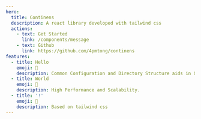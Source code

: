 ```yaml
---
hero:
  title: Continens
  description: A react library developed with tailwind css
  actions:
    - text: Get Started
      link: /components/message
    - text: Github
      link: https://github.com/4pmtong/continens
features:
  - title: Hello
    emoji: 🎨
    description: Common Configuration and Directory Structure aids in Quick Prototyping for new UI Components and their Documentation.
  - title: World
    emoji: 🌈
    description: High Performance and Scalability.
  - title: '!'
    emoji: 🚀
    description: Based on tailwind css
---
```

